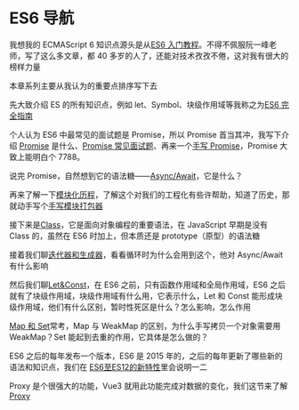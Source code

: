 # ES6 导航

我想我的 ECMAScript 6 知识点源头是从[ES6 入门教程](https://es6.ruanyifeng.com/)。不得不佩服阮一峰老师，写了这么多文章，都 40 多岁的人了，还能对技术孜孜不倦，这对我有很大的榜样力量

本章系列主要从我认为的重要点排序写下去

先大致介绍 ES 的所有知识点，例如 let、Symbol、块级作用域等我称之为[ES6 完全指南](./ES6完全指南.md)

个人认为 ES6 中最常见的面试题是 Promise，所以 Promise 首当其冲，我写下介绍 [Promise](./Promise/Promise.md) 是什么、[Promise 常见面试题](./Promise/Promise面试题.md)、再来一个[手写 Promise](./Promise/手写Promise.md)，Promise 大致上能明白个 7788。

说完 Promise，自然想到它的语法糖——[Async/Await](./Promise/Async.md)，它是什么？

再来了解一下[模块化历程](./模块化历程.md)，了解这个对我们的工程化有些许帮助，知道了历史，那就动手写个[手写模块打包器](./手写模块打包器.md)

接下来是[Class](./Class.md)，它是面向对象编程的重要语法，在 JavaScript 早期是没有 Class 的，虽然在 ES6 时加上，但本质还是 prototype（原型）的语法糖

接着我们聊[迭代器和生成器](./Iterator&Generator.md)，看看循环时为什么会用到这个，他对 Async/Await 有什么影响

然后我们聊[Let&Const](./Let&Const.md)，在 ES6 之前，只有函数作用域和全局作用域，ES6 之后就有了块级作用域，块级作用域有什么用，它表示什么，Let 和 Const 能形成块级作用域，他们有什么区别，暂时性死区是什么？怎么影响，怎么作用

[Map 和 Set](./Map&Set.md)常考，Map 与 WeakMap 的区别，为什么手写拷贝一个对象需要用 WeakMap？Set 能起到去重的作用，它具体是怎么做的？

ES6 之后的每年发布一个版本，ES6 是 2015 年的，之后的每年更新了哪些新的语法和知识点，我们在 [ES6至ES12的新特性](./ES6至ES12的新特性.md)里会说明一二

Proxy 是个很强大的功能，Vue3 就用此功能完成对数据的变化，我们这节来了解[Proxy](./Proxy.md)
